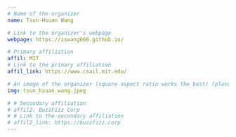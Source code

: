 ```yaml
---
# Name of the organizer
name: Tsun-Hsuan Wang

# Link to the organizer's webpage
webpage: https://zswang666.github.io/

# Primary affiliation
affil: MIT
# Link to the primary affiliation
affil_link: https://www.csail.mit.edu/

# An image of the organizer (square aspect ratio works the best) (place in the `assets/img/organizers` directory)
img: tsun_hsuan_wang.jpeg

# # Secondary affiliation
# affil2: BuzzFizz Corp
# # Link to the secondary affiliation
# affil2_link: https://buzzfizz.corp
---
```

